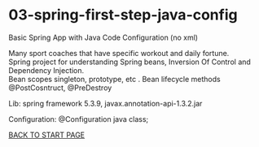 # 03-spring-first-step-java-config
Basic Spring App with Java Code Configuration (no xml)    
  
  
Many sport coaches that have specific workout and daily fortune.  
Spring project for understanding Spring beans, Inversion Of Control and Dependency Injection.  
Bean scopes singleton, prototype, etc . Bean lifecycle methods @PostCosntruct, @PreDestroy

Lib: spring framework 5.3.9, javax.annotation-api-1.3.2.jar  

Configuration: @Configuration java class;


[BACK TO START PAGE](https://github.com/FlorescuAndrei/Start.git) 
